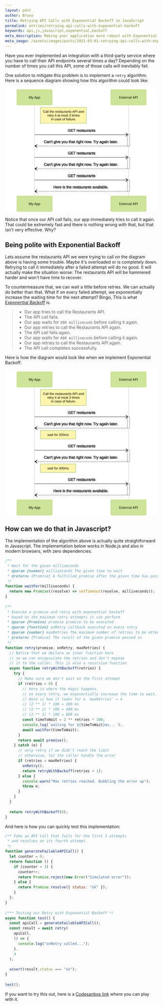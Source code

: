 ```yaml
---
layout: post
author: Bruno
title: Retrying API Calls with Exponential Backoff in JavaScript
permalink: entries/retrying-api-calls-with-exponential-backoff
keywords: api,js,javascript,exponential,backoff
meta_description: Making your application more robust with Exponential Backoff.
meta_image: /assets/images/posts/2021-03-01-retrying-api-calls-with-exponential-backoff.jpg
---
```


Have you ever implemented an integration with a third-party service where you
have to call their API endpoints several times a day? Depending on the number of
times you call this API, some of those calls will inevitably fail.

One solution to mitigate this problem is to implement a `retry` algorithm. Here
is a sequence diagram showing how this algorithm could look like:

![Exponential backoff diagram](/assets/images/posts/api-without-exponential-backoff-diagram.svg)

Notice that once our API call fails, our app immediately tries to call it again.
That could be extremely fast and there is nothing wrong with that, but that
isn't very effective. Why?

## Being polite with Exponential Backoff

Lets assume the restaurants API we were trying to call on the diagram above is
having some trouble. Maybe it's overloaded or is completely down. Retrying to
call it immediately after a failed attempt will do no good. It will actually
make the situation worse: The restaurants API will be hammered harder and won't
have time to recover.

To countermeasure that, we can wait a little before retries. We can actually do
better than that. What if on every failed attempt, we exponentially increase the
waiting time for the next attempt? Bingo, This is what
[Exponential Backoff](https://en.wikipedia.org/wiki/Exponential_backoff) is.

> - Our app tries to call the Restaurants API.
> - The API call fails.
> - Our app waits for `200 millisecods` before calling it again.
> - Our app retries to call the Restaurants API again.
> - The API call fails again.
> - Our app waits for `400 millisecods` before calling it again.
> - Our app retries to call the Restaurants API again.
> - The API call completes successfully.

Here is how the diagram would look like when we implement Exponential Backoff:

![Exponential backoff diagram](/assets/images/posts/api-with-exponential-backoff-diagram.svg)

## How can we do that in Javascript?

The implementation of the algorithm above is actually quite straightforward in
Javascript. The implementation below works in Node.js and also in modern
browsers, with zero dependencies.

```js
/**
 * Wait for the given milliseconds
 * @param {number} milliseconds The given time to wait
 * @returns {Promise} A fulfilled promise after the given time has passed
 */
function waitFor(milliseconds) {
  return new Promise((resolve) => setTimeout(resolve, milliseconds));
}

/**
 * Execute a promise and retry with exponential backoff
 * based on the maximum retry attempts it can perform
 * @param {Promise} promise promise to be executed
 * @param {function} onRetry callback executed on every retry
 * @param {number} maxRetries The maximum number of retries to be attempted
 * @returns {Promise} The result of the given promise passed in
 */
function retry(promise, onRetry, maxRetries) {
  // Notice that we declare an inner function here
  // so we can encapsulate the retries and don't expose
  // it to the caller. This is also a recursive function
  async function retryWithBackoff(retries) {
    try {
      // Make sure we don't wait on the first attempt
      if (retries > 0) {
        // Here is where the magic happens.
        // on every retry, we exponentially increase the time to wait.
        // Here is how it looks for a `maxRetries` = 4
        // (2 ** 1) * 100 = 200 ms
        // (2 ** 2) * 100 = 400 ms
        // (2 ** 3) * 100 = 800 ms
        const timeToWait = 2 ** retries * 100;
        console.log(`waiting for ${timeToWait}ms...`);
        await waitFor(timeToWait);
      }
      return await promise();
    } catch (e) {
      // only retry if we didn't reach the limit
      // otherwise, let the caller handle the error
      if (retries < maxRetries) {
        onRetry();
        return retryWithBackoff(retries + 1);
      } else {
        console.warn("Max retries reached. Bubbling the error up");
        throw e;
      }
    }
  }

  return retryWithBackoff(0);
}
```

And here is how you can quickly test this implementation:

```js
/** Fake an API Call that fails for the first 3 attempts
 * and resolves on its fourth attempt.
 */
function generateFailableAPICall() {
  let counter = 0;
  return function () {
    if (counter < 3) {
      counter++;
      return Promise.reject(new Error("Simulated error"));
    } else {
      return Promise.resolve({ status: "ok" });
    }
  };
}

/*** Testing our Retry with Exponential Backoff */
async function test() {
  const apiCall = generateFailableAPICall();
  const result = await retry(
    apiCall,
    () => {
      console.log("onRetry called...");
    },
    4
  );

  assert(result.status === "ok");
}

test();
```

If you want to try this out, here is a
[Codesanbox link](https://codesandbox.io/s/exponential-backoff-ziy8h?file=/src/index.js)
where you can play with it.
